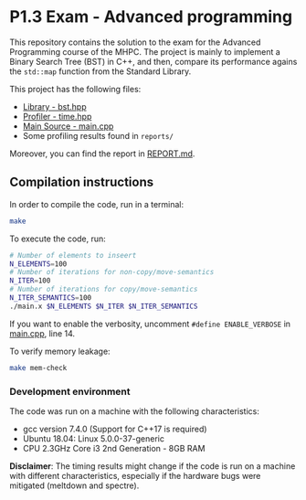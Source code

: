 # P1.3 Exam - Advanced programming

This repository contains the solution to the exam for the Advanced Programming
course of the MHPC. The project is mainly to implement a Binary Search Tree
(BST) in C++, and then, compare its performance agains the `std::map` function
from the Standard Library.

This project has the following files:

* [Library - bst.hpp](src/bst.hpp)
* [Profiler - time.hpp](src/time.hpp)
* [Main Source - main.cpp](main.cpp)
* Some profiling results found in `reports/`

Moreover, you can find the report in [REPORT.md](REPORT.md).

## Compilation instructions

In order to compile the code, run in a terminal:

```bash
make
```

To execute the code, run:

```bash
# Number of elements to inseert
N_ELEMENTS=100
# Number of iterations for non-copy/move-semantics
N_ITER=100 
# Number of iterations for copy/move-semantics
N_ITER_SEMANTICS=100
./main.x $N_ELEMENTS $N_ITER $N_ITER_SEMANTICS
```

If you want to enable the verbosity, uncomment `#define ENABLE_VERBOSE` in
[main.cpp](main.cpp), line 14.

To verify memory leakage:

```bash
make mem-check
```

### Development environment

The code was run on a machine with the following characteristics:

* gcc version 7.4.0 (Support for C++17 is required)
* Ubuntu 18.04: Linux 5.0.0-37-generic
* CPU 2.3GHz Core i3 2nd Generation - 8GB RAM

**Disclaimer**: The timing results might change if the code is run on a machine
with different characteristics, especially if the hardware bugs were mitigated
(meltdown and spectre).